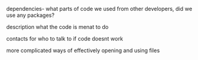 dependencies- what parts of code we used from other developers, did we use any packages? 


description what the code is menat to do


contacts for who to talk to if code doesnt work 

more complicated ways of effectively opening and using files